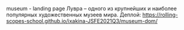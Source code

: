 museum - landing page Лувра – одного из крупнейших и наиболее популярных художественных музеев мира.
Деплой: https://rolling-scopes-school.github.io/ixakina-JSFE2021Q3/museum-dom/